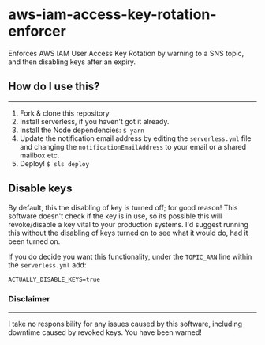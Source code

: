 # aws-iam-access-key-rotation-enforcer

Enforces AWS IAM User Access Key Rotation by warning to a SNS topic, and then disabling keys after an expiry.

## How do I use this?
___

1. Fork & clone this repository
2. Install serverless, if you haven't got it already.
3. Install the Node dependencies: `$ yarn`
4. Update the notification email address by editing the `serverless.yml` file and changing the `notificationEmailAddress` to your email or a shared mailbox etc.
5. Deploy! `$ sls deploy`

## Disable keys

By default, this the disabling of key is turned off; for good reason! This software doesn't check if the key is in use, so its possible this will revoke/disable a key vital to your production systems. I'd suggest running this without the disabling of keys turned on to see what it would do, had it been turned on.

If you do decide you want this functionality, under the `TOPIC_ARN` line within the `serverless.yml` add:

`ACTUALLY_DISABLE_KEYS=true`

### Disclaimer
___

I take no responsibility for any issues caused by this software, including downtime caused by revoked keys. You have been warned!
